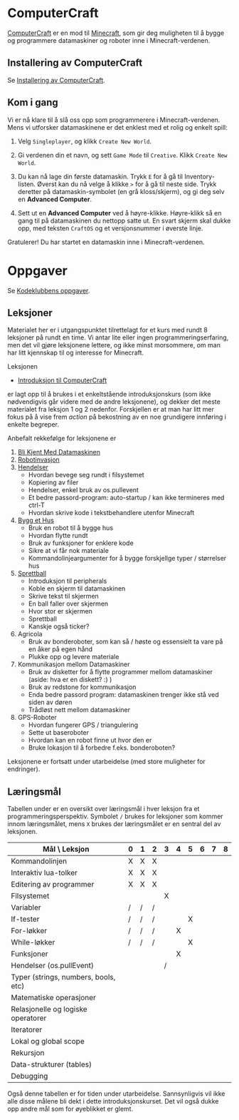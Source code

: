 ComputerCraft
=============

[ComputerCraft](http://www.computercraft.info/) er en mod til
[Minecraft](https://minecraft.net/), som gir deg muligheten til å
bygge og programmere datamaskiner og roboter inne i
Minecraft-verdenen.

## Installering av ComputerCraft

Se
[Installering av ComputerCraft](http://kodeklubben.github.io/computercraft/installasjon/installasjon.html).

## Kom i gang

Vi er nå klare til å slå oss opp som programmerere i
Minecraft-verdenen. Mens vi utforsker datamaskinene er det enklest med
et rolig og enkelt spill:

1. Velg `Singleplayer`, og klikk `Create New World`.

2. Gi verdenen din et navn, og sett `Game Mode` til `Creative`. Klikk
   `Create New World`.

3. Du kan nå lage din første datamaskin.  Trykk `E` for å gå til
   Inventory-listen. Øverst kan du nå velge å klikke `>` for å gå til
   neste side. Trykk deretter på datamaskin-symbolet (en grå
   kloss/skjerm), og gi deg selv en __Advanced Computer__.

4. Sett ut en __Advanced Computer__ ved å høyre-klikke. Høyre-klikk så en gang
   til på datamaskinen du nettopp satte ut. En svart skjerm skal dukke
   opp, med teksten `CraftOS` og et versjonsnummer i øverste
   linje.

Gratulerer! Du har startet en datamaskin inne i Minecraft-verdenen.

# Oppgaver

Se [Kodeklubbens oppgaver](http://kodeklubben.github.io/computercraft/).





## Leksjoner

Materialet her er i utgangspunktet tilrettelagt for et kurs med rundt
8 leksjoner på rundt en time. Vi antar lite eller ingen
programmeringserfaring, men det vil gjøre leksjonene lettere, og ikke
minst morsommere, om man har litt kjennskap til og interesse for
Minecraft.

Leksjonen

+ [Introduksjon til ComputerCraft](introduksjon_til_computercraft/)

er lagt opp til å brukes i et enkeltstående introduksjonskurs (som
ikke nødvendigvis går videre med de andre leksjonene), og dekker det
meste materialet fra leksjon 1 og 2 nedenfor. Forskjellen er at man
har litt mer fokus på å vise frem *action* på bekostning av en noe
grundigere innføring i enkelte begreper.

Anbefalt rekkefølge for leksjonene er

1. [Bli Kjent Med Datamaskinen](bli_kjent_med_datamaskinen/)
2. [Robotinvasjon](robotinvasjon/)
3. [Hendelser](hendelser/)
    + Hvordan bevege seg rundt i filsystemet
    + Kopiering av filer
    + Hendelser, enkel bruk av os.pullevent
    + Et bedre passord-program: auto-startup / kan ikke termineres med ctrl-T
    + Hvordan skrive kode i tekstbehandlere utenfor Minecraft
4. [Bygg et Hus](bygg_et_hus/)
    + Bruk en robot til å bygge hus
    + Hvordan flytte rundt
    + Bruk av funksjoner for enklere kode
    + Sikre at vi får nok materiale
    + Kommandolinjeargumenter for å bygge forskjellge typer / størrelser hus
5. [Sprettball](sprettball/)
    + Introduksjon til peripherals
    + Koble en skjerm til datamaskinen
    + Skrive tekst til skjermen
    + En ball faller over skjermen
    + Hvor stor er skjermen
    + Sprettball
    + Kanskje også ticker?
6. Agricola
    + Bruk av bonderoboter, som kan så / høste og essensielt ta vare
      på en åker på egen hånd
    + Plukke opp og levere materiale
7. Kommunikasjon mellom Datamaskiner
    + Bruk av disketter for å flytte programmer mellom datamaskiner
      (aside: hva er en diskett? :) )
    + Bruk av redstone for kommunikasjon
    + Enda bedre passord program: datamaskinen trenger ikke stå ved
      siden av døren
    + Trådløst nett mellom datamaskiner
8. GPS-Roboter
    + Hvordan fungerer GPS / triangulering
    + Sette ut baseroboter
    + Hvordan kan en robot finne ut hvor den er
    + Bruke lokasjon til å forbedre f.eks. bonderoboten?

Leksjonene er fortsatt under utarbeidelse (med store muligheter for endringer).

## Læringsmål

Tabellen under er en oversikt over læringsmål i hver leksjon fra et
programmeringsperspektiv. Symbolet `/` brukes for leksjoner som kommer
innom læringsmålet, mens `X` brukes der læringsmålet er en sentral del
av leksjonen.

Mål     \     Leksjon                 | 0 | 1 | 2 | 3 | 4 | 5 | 6 | 7 | 8
---                                   |---|---|---|---|---|---|---|---|---
Kommandolinjen                        | X | X | X |   |   |   |   |   |
Interaktiv lua-tolker                 | X | X | X |   |   |   |   |   |
Editering av programmer               | X | X | X |   |   |   |   |   |
Filsystemet                           |   |   |   | X |   |   |   |   |
Variabler                             | / | / | / |   |   |   |   |   |
If-tester                             | / | / | / |   |   | X |   |   |
For-løkker                            | / | / | / |   | X |   |   |   |
While-løkker                          | / | / | / |   |   | X |   |   |
Funksjoner                            |   |   |   |   | X |   |   |   |
Hendelser (os.pullEvent)              |   |   |   | / |   |   |   |   |
Typer (strings, numbers, bools, etc)  |   |   |   |   |   |   |   |   |
Matematiske operasjoner               |   |   |   |   |   |   |   |   |
Relasjonelle og logiske operatorer    |   |   |   |   |   |   |   |   |
Iteratorer                            |   |   |   |   |   |   |   |   |
Lokal og global scope                 |   |   |   |   |   |   |   |   |
Rekursjon                             |   |   |   |   |   |   |   |   |
Data-strukturer (tables)              |   |   |   |   |   |   |   |   |
Debugging                             |   |   |   |   |   |   |   |   |

Også denne tabellen er for tiden under utarbeidelse. Sannsynligvis vil
ikke alle disse målene bli dekt i dette introduksjonskurset. Det vil
også dukke opp andre mål som for øyeblikket er glemt.
